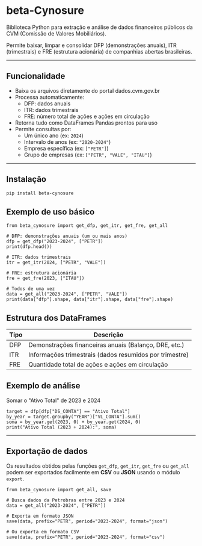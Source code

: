 # beta-Cynosure  
Biblioteca Python para extração e análise de dados financeiros públicos da CVM (Comissão de Valores Mobiliários).  

Permite baixar, limpar e consolidar DFP (demonstrações anuais), ITR (trimestrais) e FRE (estrutura acionária) de companhias abertas brasileiras.

---

## Funcionalidade
- Baixa os arquivos diretamente do portal dados.cvm.gov.br  
- Processa automaticamente:
  - DFP: dados anuais  
  - ITR: dados trimestrais  
  - FRE: número total de ações e ações em circulação  
- Retorna tudo como DataFrames Pandas prontos para uso  
- Permite consultas por:
  - Um único ano (ex: `2024`)  
  - Intervalo de anos (ex: `"2020-2024"`)  
  - Empresa específica (ex: `["PETR"]`)  
  - Grupo de empresas (ex: `["PETR", "VALE", "ITAU"]`)

---

## Instalação
```bash
pip install beta-cynosure
```

## Exemplo de uso básico
```
from beta_cynosure import get_dfp, get_itr, get_fre, get_all

# DFP: demonstrações anuais (um ou mais anos)
dfp = get_dfp("2023-2024", ["PETR"])
print(dfp.head())

# ITR: dados trimestrais
itr = get_itr(2024, ["PETR", "VALE"])

# FRE: estrutura acionária
fre = get_fre(2023, ["ITAU"])

# Todos de uma vez
data = get_all("2023-2024", ["PETR", "VALE"])
print(data["dfp"].shape, data["itr"].shape, data["fre"].shape)
```
## Estrutura dos DataFrames

| Tipo | Descrição                                               |
| ---- | ------------------------------------------------------- |
| DFP  | Demonstrações financeiras anuais (Balanço, DRE, etc.)   |
| ITR  | Informações trimestrais (dados resumidos por trimestre) |
| FRE  | Quantidade total de ações e ações em circulação         |

## Exemplo de análise

Somar o "Ativo Total" de 2023 e 2024
```
target = dfp[dfp["DS_CONTA"] == "Ativo Total"]
by_year = target.groupby("YEAR")["VL_CONTA"].sum()
soma = by_year.get(2023, 0) + by_year.get(2024, 0)
print("Ativo Total (2023 + 2024):", soma)
```
---

## Exportação de dados
Os resultados obtidos pelas funções `get_dfp`, `get_itr`, `get_fre` ou `get_all` podem ser exportados facilmente em **CSV** ou **JSON** usando o módulo `export`.

```
from beta_cynosure import get_all, save

# Busca dados da Petrobras entre 2023 e 2024
data = get_all("2023-2024", ["PETR"])

# Exporta em formato JSON
save(data, prefix="PETR", period="2023-2024", format="json")

# Ou exporta em formato CSV
save(data, prefix="PETR", period="2023-2024", format="csv")
```